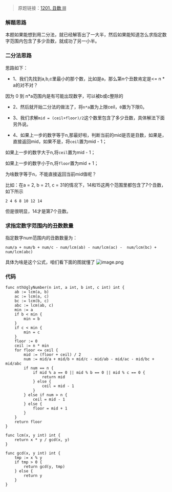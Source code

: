 > 原题链接：[1201. 丑数 III](https://leetcode-cn.com/problems/ugly-number-iii)

### 解题思路
本题如果能想到用二分法，就已经解答出了一大半，然后如果能知道怎么求指定数字范围内包含了多少丑数，就成功了另一小半。
### 二分法思路
思路如下：
* 1、我们先找到a,b,c里最小的那个数，比如是a，那么第n个丑数肯定是<= n * a的对不对？

因为 0 到 n*a范围内是有可能出现数字，可以被b或c整除的

* 2、然后就开始二分法的做法了，将``n*a``置为上限ceil，``0``置为下限0。

* 3、我们求解``mid = (ceil+floor)/2``这个数里包含了多少丑数，具体解法下面另外说。

* 4、如果上一步的数字等于n,那最好啦，判断当前的mid是否是丑数，如果是，直接返回mid，如果不是，将``ceil``置为mid - 1；

如果上一步的数字大于n,将``ceil``置为mid - 1；

如果上一步的数字小于n,将``floor``置为mid + 1；

为啥数字等于n，不能直接返回当前mid值呢？

比如：在a = 2, b = 21, c = 31的情况下，14和15这两个范围里都包含了7个丑数，如下所示
```
2 4 6 8 10 12 14
```
但是很明显，14才是第7个丑数。


### 求指定数字范围内的丑数数量
指定数字num范围内的丑数数量为：
```
num/a + num/b + num/c - num/lcm(ab) - num/lcm(ac) -  num/lcm(bc) + num/lcm(abc)
```
具体为啥是这个公式，咱们看下面的图就懂了
![image.png](https://pic.leetcode-cn.com/c3aad0c521cefbf9c8d40c93c58b51f27108939637dc4ca97dfce415270c105b-image.png)
### 代码

```golang
func nthUglyNumber(n int, a int, b int, c int) int {
	ab := lcm(a, b)
	ac := lcm(a, c)
	bc := lcm(b, c)
	abc := lcm(ab, c)
	min := a
	if b < min {
		min = b
	}
	if c < min {
		min = c
	}
	floor := 0
	ceil := n * min
	for floor <= ceil {
		mid := (floor + ceil) / 2
		num := mid/a + mid/b + mid/c - mid/ab - mid/ac - mid/bc + mid/abc
		if num == n {
			if mid % a == 0 || mid % b == 0 || mid % c == 0 {
				return mid
			} else {
				ceil = mid - 1
			}
		} else if num > n {
			ceil = mid - 1
		} else {
			floor = mid + 1
		}
	}
	return floor
}

func lcm(x, y int) int {
	return x * y / gcd(x, y)
}

func gcd(x, y int) int {
	tmp := x % y
	if tmp > 0 {
		return gcd(y, tmp)
	} else {
		return y
	}
}
```